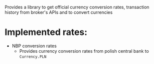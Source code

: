 Provides a library to get official currency conversion rates, transaction history from broker's APIs and to convert currencies

# Implemented rates:

- NBP conversion rates
  - Provides currency conversion rates from polish central bank to `Currency.PLN`
